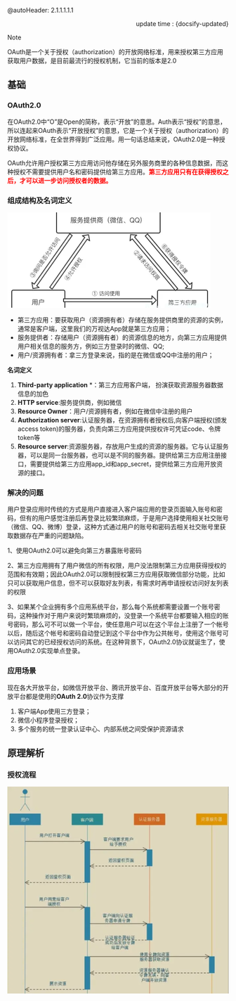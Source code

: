 @autoHeader: 2.1.1.1.1.1

<p align="right">update time : {docsify-updated}</p>

> [!Note]
>
> OAuth是一个关于授权（authorization）的开放网络标准，用来授权第三方应用获取用户数据，是目前最流行的授权机制，它当前的版本是2.0

## 基础

### OAuth2.0

在OAuth2.0中“O”是Open的简称，表示“开放”的意思。Auth表示“授权”的意思，所以连起来OAuth表示“开放授权”的意思，它是一个关于授权（authorization）的开放网络标准，在全世界得到广泛应用。用一句话总结来说，OAuth2.0是一种授权协议。

OAuth允许用户授权第三方应用访问他存储在另外服务商里的各种信息数据，而这种授权不需要提供用户名和密码提供给第三方应用。<font color=red>**第三方应用只有在获得授权之后，才可以进一步访问授权者的数据。**</font>

### 组成结构及名词定义

![image-20231107094116603](OAuth2.assets/image-20231107094116603.png)

- 第三方应用：要获取用户（资源拥有者）存储在服务提供商里的资源的实例，通常是客户端，这里我们的万视达App就是第三方应用；
- 服务提供者：存储用户（资源拥有者）的资源信息的地方，向第三方应用提供用户相关信息的服务方，例如三方登录时的微信、QQ;
- 用户/资源拥有者：拿三方登录来说，指的是在微信或QQ中注册的用户；

**名词定义**

1. **Third-party application** *：第三方应用客户端， 扮演获取资源服务器数据信息的加色
2. **HTTP service**:服务提供商，例如微信
3. **Resource Owner**：用户/资源拥有者，例如在微信中注册的用户
4. **Authorization server**:认证服务器，在资源拥有者授权后,向客户端授权(颁发 access token)的服务器，负责向第三方应用提供授权许可凭证code、令牌token等
5. **Resource server**:资源服务器，存放用户生成的资源的服务器。它与认证服务器，可以是同一台服务器，也可以是不同的服务器。提供给第三方应用注册接口，需要提供给第三方应用app_id和app_secret，提供给第三方应用开放资源的接口。

### 解决的问题

用户登录应用时传统的方式是用户直接进入客户端应用的登录页面输入账号和密码，但有的用户感觉注册后再登录比较繁琐麻烦，于是用户选择使用相关社交账号（微信、QQ、微博）登录，这种方式通过用户的账号和密码去相关社交账号里获取数据存在严重的问题缺陷。

1、使用OAuth2.0可以避免向第三方暴露账号密码

2、第三方应用拥有了用户微信的所有权限，用户没法限制第三方应用获得授权的范围和有效期；因此OAuth2.0可以限制授权第三方应用获取微信部分功能，比如只可以获取用户信息，但不可以获取好友列表，有需求时再申请授权访问好友列表的权限

3、如果某个企业拥有多个应用系统平台，那么每个系统都需要设置一个账号密码，这种操作对于用户来说时繁琐麻烦的，没登录一个系统平台都要输入相应的账号密码，那么可不可以做一个平台，使任意用户可以在这个平台上注册了一个帐号以后，随后这个帐号和密码自动登记到这个平台中作为公共帐号，使用这个账号可以访问其它的已经授权访问的系统。在这种背景下，OAuth2.0协议就诞生了，使用OAuth2.0实现单点登录。

### 应用场景

现在各大开放平台，如微信开放平台、腾讯开放平台、百度开放平台等大部分的开放平台都是使用的**OAuth 2.0**协议作为支撑

1. 客户端App使用三方登录；
2. 微信小程序登录授权；
3. 多个服务的统一登录认证中心、内部系统之间受保护资源请求

## 原理解析

### 授权流程

![image-20231107095609119](OAuth2.assets/image-20231107095609119.png)



